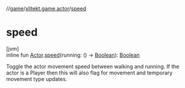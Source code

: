 //[game](../../index.md)/[xlitekt.game.actor](index.md)/[speed](speed.md)

# speed

[jvm]\
inline fun [Actor](-actor/index.md).[speed](speed.md)(running: () -&gt; [Boolean](https://kotlinlang.org/api/latest/jvm/stdlib/kotlin/-boolean/index.html)): [Boolean](https://kotlinlang.org/api/latest/jvm/stdlib/kotlin/-boolean/index.html)

Toggle the actor movement speed between walking and running. If the actor is a Player then this will also flag for movement and temporary movement type updates.
